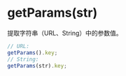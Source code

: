 # getParams(str)

提取字符串（URL、String）中的参数值。

```javascript
// URL:
getParams().key;
// String:
getParams(str).key;
```
